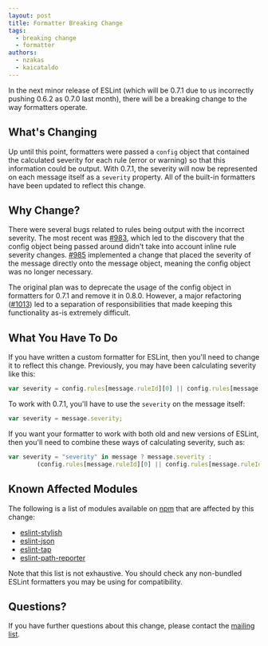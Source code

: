 ```yaml
---
layout: post
title: Formatter Breaking Change
tags:
  - breaking change
  - formatter
authors:
  - nzakas
  - kaicataldo
---
```


In the next minor release of ESLint (which will be 0.7.1 due to us incorrectly pushing 0.6.2 as 0.7.0 last month), there will be a breaking change to the way formatters operate.

## What's Changing

Up until this point, formatters were passed a `config` object that contained the calculated severity for each rule (error or warning) so that this information could be output. With 0.7.1, the severity will now be represented on each message itself as a `severity` property. All of the built-in formatters have been updated to reflect this change.

## Why Change?

There were several bugs related to rules being output with the incorrect severity. The most recent was [#983](https://github.com/eslint/eslint/issues/983), which led to the discovery that the config object being passed around didn't take into account inline rule severity changes. [#985](https://github.com/eslint/eslint/pull/985) implemented a change that placed the severity of the message directly onto the message object, meaning the config object was no longer necessary.

The original plan was to deprecate the usage of the config object in formatters for 0.7.1 and remove it in 0.8.0. However, a major refactoring ([#1013](https://github.com/eslint/eslint/pull/1013)) led to a separation of responsibilities that made keeping this functionality as-is extremely difficult.

## What You Have To Do

If you have written a custom formatter for ESLint, then you'll need to change it to reflect this change. Previously, you may have been calculating severity like this:

```js
var severity = config.rules[message.ruleId][0] || config.rules[message.ruleId];
```

To work with 0.7.1, you'll have to use the `severity` on the message itself:

```js
var severity = message.severity;
```

If you want your formatter to work with both old and new versions of ESLint, then you'll need to combine these ways of calculating severity, such as:

```js
var severity = "severity" in message ? message.severity :
        (config.rules[message.ruleId][0] || config.rules[message.ruleId]);
```

## Known Affected Modules

The following is a list of modules available on [npm](https://npmjs.org) that are affected by this change:

* [eslint-stylish](https://www.npmjs.org/package/eslint-stylish)
* [eslint-json](https://www.npmjs.org/package/eslint-json)
* [eslint-tap](https://www.npmjs.org/package/eslint-tap)
* [eslint-path-reporter](https://www.npmjs.org/package/eslint-path-formatter)

Note that this list is not exhaustive. You should check any non-bundled ESLint formatters you may be using for compatibility.

## Questions?

If you have further questions about this change, please contact the [mailing list](https://groups.google.com/group/eslint).
